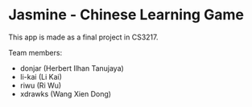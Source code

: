 # Jasmine - Chinese Learning Game

This app is made as a final project in CS3217.

Team members:
- donjar (Herbert Ilhan Tanujaya)
- li-kai (Li Kai)
- riwu (Ri Wu)
- xdrawks (Wang Xien Dong)
